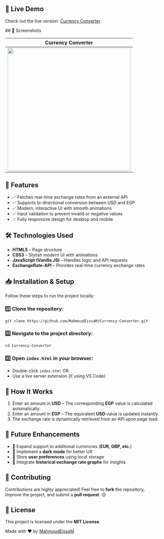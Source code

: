 <h2>🚀 Live Demo</h2>
<p>Check out the live version: <a href="https://mahmoudeissam.github.io/Currency-Converter-/">Currency Converter</a></p>
## 📸 Screenshots

|Currency Converter|
|------------|
| <img src="Capture.JP" width="400"> 

<h2>📌 Features</h2>
<ul>
    <li>✅ Fetches real-time exchange rates from an external API</li>
    <li>✅ Supports bi-directional conversion between USD and EGP</li>
    <li>✅ Modern, interactive UI with smooth animations</li>
    <li>✅ Input validation to prevent invalid or negative values</li>
    <li>✅ Fully responsive design for desktop and mobile</li>
</ul>

<h2>🛠️ Technologies Used</h2>
<ul>
    <li><strong>HTML5</strong> – Page structure</li>
    <li><strong>CSS3</strong> – Stylish modern UI with animations</li>
    <li><strong>JavaScript (Vanilla JS)</strong> – Handles logic and API requests</li>
    <li><strong>ExchangeRate-API</strong> – Provides real-time currency exchange rates</li>
</ul>

<h2>📥 Installation & Setup</h2>
<p>Follow these steps to run the project locally:</p>
<h3>1️⃣ Clone the repository:</h3>
<code>git clone https://github.com/MahmoudEissaM/Currency-Converter.git</code>

<h3>2️⃣ Navigate to the project directory:</h3>
<code>cd Currency-Converter</code>

<h3>3️⃣ Open <code>index.html</code> in your browser:</h3>
<ul>
    <li>Double-click <code>index.html</code> OR</li>
    <li>Use a live server extension (if using VS Code)</li>
</ul>

<h2>🔧 How It Works</h2>
<ol>
    <li>Enter an amount in <strong>USD</strong> – The corresponding <strong>EGP</strong> value is calculated automatically.</li>
    <li>Enter an amount in <strong>EGP</strong> – The equivalent <strong>USD</strong> value is updated instantly.</li>
    <li>The exchange rate is dynamically retrieved from an API upon page load.</li>
</ol>

<h2>🚀 Future Enhancements</h2>
<ul>
    <li>🔹 Expand support to additional currencies (<strong>EUR, GBP, etc.</strong>)</li>
    <li>🔹 Implement a <strong>dark mode</strong> for better UX</li>
    <li>🔹 Store <strong>user preferences</strong> using local storage</li>
    <li>🔹 Integrate <strong>historical exchange rate graphs</strong> for insights</li>
</ul>

<h2>🤝 Contributing</h2>
<p>Contributions are highly appreciated! Feel free to <strong>fork</strong> the repository, improve the project, and submit a <strong>pull request</strong>. 😊</p>

<h2>📄 License</h2>
<p>This project is licensed under the <strong>MIT License</strong>.</p>

<p>Made with ❤️ by <a href="https://github.com/MahmoudEissaM">MahmoudEissaM</a></p>
